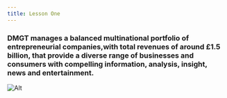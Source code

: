 ```yaml
---
title: Lesson One
---
```

### DMGT manages a balanced multinational portfolio of entrepreneurial companies,with total revenues of around £1.5 billion, that provide a diverse range of businesses and consumers with compelling information, analysis, insight, news and entertainment.

![Alt](/img/uploads/green-introduction.jpg)


